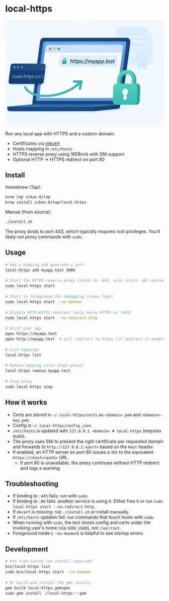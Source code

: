 # local-https

 ![local-https cover](./local-http.png)
 
 Run any local app with HTTPS and a custom domain.

- Certificates via [mkcert](https://github.com/FiloSottile/mkcert)
- Hosts mapping in `/etc/hosts`
- HTTPS reverse proxy using WEBrick with SNI support
- Optional HTTP → HTTPS redirect on port 80

## Install

Homebrew (Tap):

```bash
brew tap vikas-0/tap
brew install vikas-0/tap/local-https
```

Manual (from source):

```bash
./install.sh
```

The proxy binds to port 443, which typically requires root privileges. You'll likely run proxy commands with `sudo`.

## Usage

```bash
# Add a mapping and generate a cert
local-https add myapp.test 3000

# Start the HTTPS reverse proxy (binds to :443, also starts :80 redirect)
sudo local-https start

# Start in foreground for debugging (shows logs)
sudo local-https start --no-daemon

# Disable HTTP→HTTPS redirect (only serve HTTPS on :443)
sudo local-https start --no-redirect-http

# Visit your app
open https://myapp.test
open http://myapp.test  # will redirect to https (if redirect is enabled)

# List mappings
local-https list

# Remove mapping (also stops proxy)
local-https remove myapp.test

# Stop proxy
sudo local-https stop
```

## How it works

- Certs are stored in `~/.local-https/certs` as `<domain>.pem` and `<domain>-key.pem`.
- Config is `~/.local-https/config.json`.
- `/etc/hosts` is updated with `127.0.0.1 <domain> # local-https` (requires sudo).
- The proxy uses SNI to present the right certificate per requested domain and forwards to `http://127.0.0.1:<port>` based on the `Host` header.
- If enabled, an HTTP server on port 80 issues a `301` to the equivalent `https://<host><path>` URL.
  - If port 80 is unavailable, the proxy continues without HTTP redirect and logs a warning.

## Troubleshooting

- If binding to `:443` fails: run with `sudo`.
- If binding to `:80` fails: another service is using it. Either free it or run `sudo local-https start --no-redirect-http`.
- If `mkcert` is missing: run `./install.sh` or install manually.
- If `/etc/hosts` updates fail: run commands that touch hosts with `sudo`.
- When running with `sudo`, the tool stores config and certs under the invoking user's home (via `SUDO_USER`), not `/var/root`.
- Foreground mode (`--no-daemon`) is helpful to see startup errors.

## Development

```bash
# Run from source (no install required)
bin/local-https list
sudo bin/local-https start --no-daemon

# Or build and install the gem locally
gem build local-https.gemspec
sudo gem install ./local-https-*.gem
```
